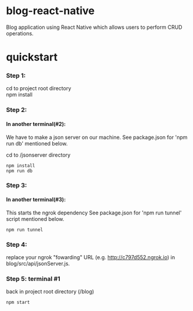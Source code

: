 # blog-react-native
Blog application using React Native which allows users to perform CRUD operations. 
# quickstart
### Step 1:
cd to project root directory
<br>
npm install

### Step 2:
#### In another terminal(#2):
We have to make a json server on our machine. See package.json for 'npm run db' mentioned below.

cd to /jsonserver directory

```
npm install
npm run db
```

### Step 3:
#### In another terminal(#3):
This starts the ngrok dependency See package.json for 'npm run tunnel' script  mentioned below.
```
npm run tunnel
```
### Step 4:
replace your ngrok "fowarding" URL (e.g. http://c797d552.ngrok.io) in blog/src/api/jsonServer.js.

### Step 5: terminal #1
back in project root directory (/blog)
```
npm start
```
